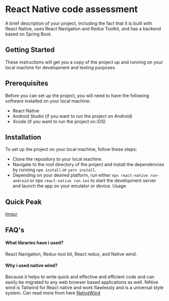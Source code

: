 # React Native code assessment

A brief description of your project, including the fact that it is built with React Native, uses React Navigation and Redux Toolkit, and has a backend based on Spring Boot.

## Getting Started

These instructions will get you a copy of the project up and running on your local machine for development and testing purposes.

## Prerequisites

Before you can set up the project, you will need to have the following software installed on your local machine:

- React Native
- Android Studio (if you want to run the project on Android)
- Xcode (if you want to run the project on iOS)

## Installation

To set up the project on your local machine, follow these steps:

- Clone the repository to your local machine.
- Navigate to the root directory of the project and install the dependencies by running `npm install` or `yarn install`.
- Depending on your desired platform, run either `npx react-native run-android` or npx `react-native run-ios` to start the development server and launch the app on your emulator or device.
  Usage

## Quick Peak

[Imgur](https://imgur.com/pCw67vc)


## FAQ's

#### What libraries have i used?

React Navigation, Redux-tool kit, React redux, and Native wind.

#### Why i used native wind?

Because it helps to write quick and effective and efficient code and can easily be migrated to any web browser based applications as well. NAtive wind is Tailwind for React native and work flawlessly and is a universal style system. Can read more from here [NativeWind](https://www.nativewind.dev/)
